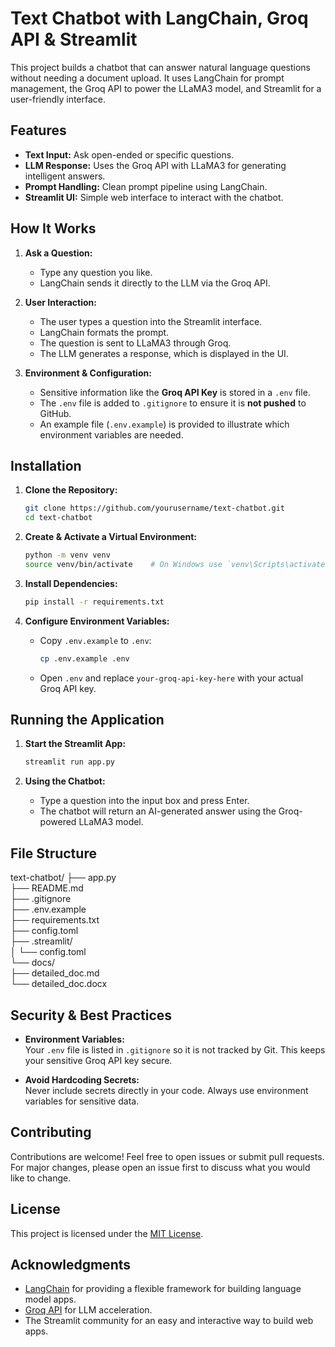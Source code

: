 # Text Chatbot with LangChain, Groq API & Streamlit

This project builds a chatbot that can answer natural language questions without needing a document upload. It uses LangChain for prompt management, the Groq API to power the LLaMA3 model, and Streamlit for a user-friendly interface.

## Features

- **Text Input:** Ask open-ended or specific questions.
- **LLM Response:** Uses the Groq API with LLaMA3 for generating intelligent answers.
- **Prompt Handling:** Clean prompt pipeline using LangChain.
- **Streamlit UI:** Simple web interface to interact with the chatbot.

## How It Works

1. **Ask a Question:**
   - Type any question you like.
   - LangChain sends it directly to the LLM via the Groq API.

2. **User Interaction:**
   - The user types a question into the Streamlit interface.
   - LangChain formats the prompt.
   - The question is sent to LLaMA3 through Groq.
   - The LLM generates a response, which is displayed in the UI.

3. **Environment & Configuration:**
   - Sensitive information like the **Groq API Key** is stored in a `.env` file.
   - The `.env` file is added to `.gitignore` to ensure it is **not pushed** to GitHub.
   - An example file (`.env.example`) is provided to illustrate which environment variables are needed.

## Installation

1. **Clone the Repository:**

    ```bash
    git clone https://github.com/yourusername/text-chatbot.git
    cd text-chatbot
    ```

2. **Create & Activate a Virtual Environment:**

    ```bash
    python -m venv venv
    source venv/bin/activate    # On Windows use `venv\Scripts\activate`
    ```

3. **Install Dependencies:**

    ```bash
    pip install -r requirements.txt
    ```

4. **Configure Environment Variables:**

    - Copy `.env.example` to `.env`:

      ```bash
      cp .env.example .env
      ```

    - Open `.env` and replace `your-groq-api-key-here` with your actual Groq API key.

## Running the Application

1. **Start the Streamlit App:**

    ```bash
    streamlit run app.py
    ```

2. **Using the Chatbot:**
   - Type a question into the input box and press Enter.
   - The chatbot will return an AI-generated answer using the Groq-powered LLaMA3 model.

## File Structure

text-chatbot/
├── app.py                  
├── README.md                
├── .gitignore               
├── .env.example             
├── requirements.txt         
├── config.toml              
├── .streamlit/            
│   └── config.toml          
└── docs/                    
    ├── detailed_doc.md      
    └── detailed_doc.docx

## Security & Best Practices

- **Environment Variables:**  
  Your `.env` file is listed in `.gitignore` so it is not tracked by Git. This keeps your sensitive Groq API key secure.
  
- **Avoid Hardcoding Secrets:**  
  Never include secrets directly in your code. Always use environment variables for sensitive data.

## Contributing

Contributions are welcome! Feel free to open issues or submit pull requests. For major changes, please open an issue first to discuss what you would like to change.

## License

This project is licensed under the [MIT License](LICENSE).

## Acknowledgments

- [LangChain](https://github.com/hwchase17/langchain) for providing a flexible framework for building language model apps.
- [Groq API](https://groq.com/) for LLM acceleration.
- The Streamlit community for an easy and interactive way to build web apps.
